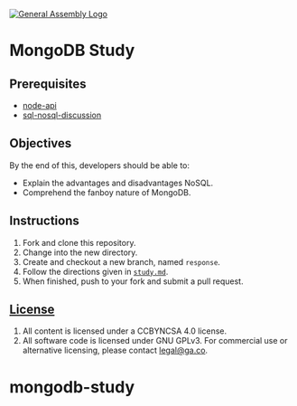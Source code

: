 [![General Assembly Logo](https://camo.githubusercontent.com/1a91b05b8f4d44b5bbfb83abac2b0996d8e26c92/687474703a2f2f692e696d6775722e636f6d2f6b6538555354712e706e67)](https://generalassemb.ly/education/web-development-immersive)

# MongoDB Study

## Prerequisites

- [node-api](https://git.generalassemb.ly/ga-wdi-boston/node-api)
- [sql-nosql-discussion](https://git.generalassemb.ly/ga-wdi-boston/sql-nosql-discussion)

## Objectives

By the end of this, developers should be able to:

- Explain the advantages and disadvantages NoSQL.
- Comprehend the fanboy nature of MongoDB.

## Instructions

1. Fork and clone this repository.
1. Change into the new directory.
1. Create and checkout a new branch, named `response`.
1. Follow the directions given in [`study.md`](study.md).
1. When finished, push to your fork and submit a pull request.

## [License](LICENSE)

1. All content is licensed under a CC­BY­NC­SA 4.0 license.
1. All software code is licensed under GNU GPLv3. For commercial use or
    alternative licensing, please contact legal@ga.co.
# mongodb-study
